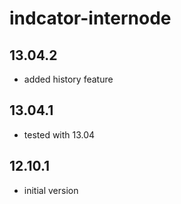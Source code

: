 indcator-internode
==================

## 13.04.2
* added history feature

## 13.04.1
* tested with 13.04

## 12.10.1
* initial version




